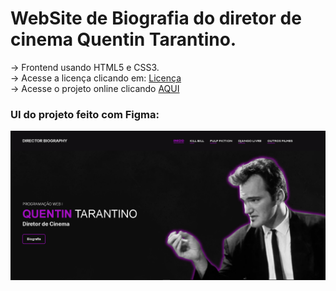# WebSite de Biografia do diretor de cinema Quentin Tarantino.


-> Frontend usando HTML5 e CSS3.<br>
-> Acesse a licença clicando em: <a href="#MIT-1-ov-file">Licença</a> <br>
-> Acesse o projeto online clicando [AQUI](https://etecjk.github.io/Biografia-Tarantino/)

### UI do projeto feito com Figma:
![preview img](./Assets/section-main.PNG)
